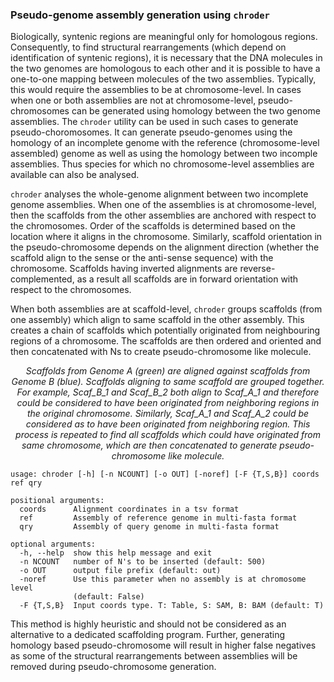 ### Pseudo-genome assembly generation using `chroder`
Biologically, syntenic regions are meaningful only for homologous regions. Consequently, to find structural rearrangements (which depend on identification of syntenic regions), it is necessary that the DNA molecules in the two genomes are homologous to each other and it is possible to have a one-to-one mapping between molecules of the two assemblies. Typically, this would require the assemblies to be at chromosome-level. In cases when one or both assemblies are not at chromosome-level, pseudo-chromosomes can be generated using homology between the two genome assemblies. The `chroder` utility can be used in such cases to generate pseudo-choromosomes. It can generate pseudo-genomes using the homology of an incomplete genome with the reference (chromosome-level assembled) genome as well as using the homology between two incomple assemblies. Thus species for which no chromosome-level assemblies are available can also be analysed.

`chroder` analyses the whole-genome alignment between two incomplete genome assemblies. When one of the assemblies is at chromosome-level, then the scaffolds from the other assemblies are anchored with respect to the chromosomes. Order of the scaffolds is determined based on the location where it aligns in the chromosome. Similarly, scaffold orientation in the pseudo-chromosome depends on the alignment direction (whether the scaffold align to the sense or the anti-sense sequence) with the chromosome. Scaffolds having inverted alignments are reverse-complemented, as a result all scaffolds are in forward orientation with respect to the chromosomes.

When both assemblies are at scaffold-level, `chroder` groups scaffolds (from one assembly) which align to same scaffold in the other assembly. This creates a chain of scaffolds which potentially originated from neighbouring regions of a chromosome. The scaffolds are then ordered and oriented and then concatenated with Ns to create pseudo-chromosome like molecule.

<p align='center'>
<img src='chroder.svg' alt>
<br />
<em>Scaffolds from Genome A (green) are aligned against scaffolds from Genome B (blue). Scaffolds aligning to same scaffold are grouped together. For example, Scaf_B_1 and Scaf_B_2 both align to Scaf_A_1 and therefore could be considered to have been originated from neighboring regions in the original chromosome. Similarly, Scaf_A_1 and Scaf_A_2 could be considered as to have been originated from neighboring region. This process is repeated to find all scaffolds which could have originated from same chromosome, which are then concatenated to generate pseudo-chromosome like molecule.</em>
</p>

```
usage: chroder [-h] [-n NCOUNT] [-o OUT] [-noref] [-F {T,S,B}] coords ref qry

positional arguments:
  coords      Alignment coordinates in a tsv format
  ref         Assembly of reference genome in multi-fasta format
  qry         Assembly of query genome in multi-fasta format

optional arguments:
  -h, --help  show this help message and exit
  -n NCOUNT   number of N's to be inserted (default: 500)
  -o OUT      output file prefix (default: out)
  -noref      Use this parameter when no assembly is at chromosome level
              (default: False)
  -F {T,S,B}  Input coords type. T: Table, S: SAM, B: BAM (default: T)
```

This method is highly heuristic and should not be considered as an alternative to a dedicated scaffolding program. Further, generating homology based pseudo-chromosome will result in higher false negatives as some of the structural rearrangements between assemblies will be removed during pseudo-chromosome generation.
